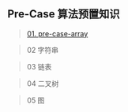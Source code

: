 ## Pre-Case 算法预置知识

> [01. pre-case-array](algorithm/pre-case/array/index.md)

> 02 字符串

> 03 链表

> 04 二叉树

> 05 图